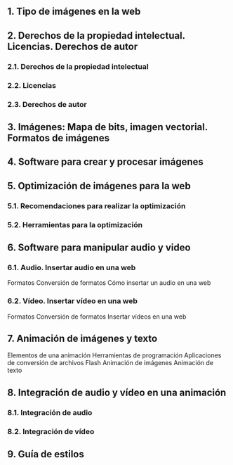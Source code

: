 
## 1. Tipo de imágenes en la web

## 2. Derechos de la propiedad intelectual. Licencias. Derechos de autor

### 2.1. Derechos de la propiedad intelectual

### 2.2. Licencias

### 2.3. Derechos de autor


## 3. Imágenes: Mapa de bits, imagen vectorial. Formatos de imágenes


## 4. Software para crear y procesar imágenes

## 5. Optimización de imágenes para la web

### 5.1. Recomendaciones para realizar la optimización

### 5.2. Herramientas para la optimización


## 6. Software para manipular audio y video

### 6.1. Audio. Insertar audio en una web

Formatos
Conversión de formatos
Cómo insertar un audio en una web

### 6.2. Vídeo. Insertar vídeo en una web

Formatos
Conversión de formatos
Insertar vídeos en una web

## 7. Animación de imágenes y texto

Elementos de una animación
Herramientas de programación
Aplicaciones de conversión de archivos Flash
Animación de imágenes
Animación de texto

## 8. Integración de audio y vídeo en una animación

### 8.1. Integración de audio

### 8.2. Integración de vídeo
##  9. Guía de estilos



